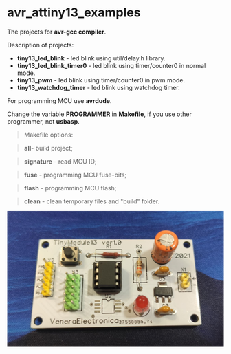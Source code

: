 # avr_attiny13_examples

The projects for **avr-gcc compiler**.

Description of projects:
- **tiny13_led_blink** - led blink using util/delay.h library.
- **tiny13_led_blink_timer0** - led blink using timer/counter0 in normal mode.
- **tiny13_pwm** - led blink using timer/counter0 in pwm mode.
- **tiny13_watchdog_timer** - led blink using watchdog timer.

For programming MCU use **avrdude**.

Change the variable **PROGRAMMER** in **Makefile**, if you use other programmer, not **usbasp**.

> Makefile options:

> **all**- build project;

> **signature** - read MCU ID;

> **fuse** - programming MCU fuse-bits;

> **flash** - programming MCU flash;

> **clean** - clean temporary files and "build" folder.

![TinyModule13 ver1.0](/doc/board_photo.jpg)